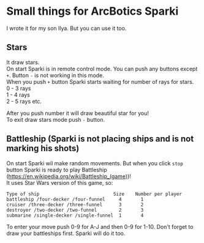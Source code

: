 # Small things for ArcBotics Sparki
I wrote it for my son Ilya. But you can use it too.  

## Stars
It draw stars.  
On start Sparki is in remote control mode. You can push any buttons except `+`. Button `-` is not working in this mode.  
When you push `+` button Sparki starts waiting for number of rays for stars.  
0 - 3 rays  
1 - 4 rays  
2 - 5 rays
etc.  
  
After you push number it will draw beautiful star for you!  
To exit draw stars mode push `-` button.

## Battleship (Sparki is not placing ships and is not marking his shots)
On start Sparki wil make random movements. But when you click `stop` button Sparki is ready to play Battleship (https://en.wikipedia.org/wiki/Battleship_(game))!  
It uses Star Wars version of this game, so:  
```
Type of ship                           Size    Number per player
battleship /four-decker /four-funnel     4       1
cruiser /three-decker /three-funnel      3       2
destroyer /two-decker /two-funnel        2       3
submarine /single-decker /single-funnel  1       4
```

To enter your move push 0-9 for A-J and then 0-9 for 1-10.
Don't forget to draw your battleships first. Sparki will do it too.  

